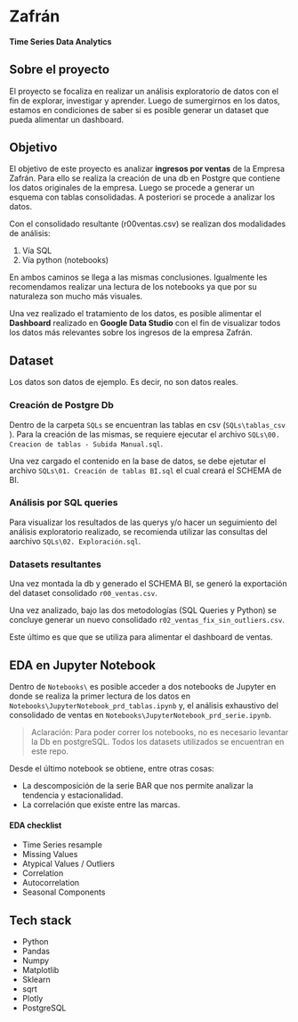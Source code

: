 # Zafrán

#### Time Series Data Analytics

## Sobre el proyecto

El proyecto se focaliza en realizar un análisis exploratorio de datos con el fin de explorar, investigar y aprender.
Luego de sumergirnos en los datos, estamos en condiciones de saber si es posible generar un dataset que pueda alimentar un dashboard.

## Objetivo

El objetivo de este proyecto es analizar **ingresos por ventas** de la Empresa Zafrán. Para ello se realiza la creación de una db en Postgre que contiene los datos originales de la empresa. Luego se procede a generar un esquema con tablas consolidadas. A posteriori se procede a analizar los datos.

Con el consolidado resultante (r00ventas.csv) se realizan dos modalidades de análisis:

1. Vía SQL
2. Vía python (notebooks)

En ambos caminos se llega a las mismas conclusiones. Igualmente les recomendamos realizar una lectura de los notebooks ya que por su naturaleza son mucho más visuales.

Una vez realizado el tratamiento de los datos, es posible alimentar el **Dashboard** realizado en **Google Data Studio** con el fin de visualizar todos los datos más relevantes sobre los ingresos de la empresa Zafrán.

## Dataset

Los datos son datos de ejemplo. Es decir, no son datos reales.

### Creación de Postgre Db

Dentro de la carpeta `SQLs` se encuentran las tablas en csv (`SQLs\tablas_csv` ). Para la creación de las mismas, se requiere ejecutar el archivo `SQLs\00. Creacion de tablas - Subida Manual.sql`.

Una vez cargado el contenido en la base de datos, se debe ejetutar el archivo `SQLs\01. Creación de tablas BI.sql` el cual creará el SCHEMA de BI.

### Análisis por SQL queries

Para visualizar los resultados de las querys y/o hacer un seguimiento del análisis exploratorio realizado, se recomienda utilizar las consultas del aarchivo `SQLs\02. Exploración.sql`.

### Datasets resultantes

Una vez montada la db y generado el SCHEMA BI, se generó la exportación del dataset consolidado `r00_ventas.csv`.

Una vez analizado, bajo las dos metodologías (SQL Queries y Python) se concluye generar un nuevo consolidado `r02_ventas_fix_sin_outliers.csv`.

Este último es que que se utiliza para alimentar el dashboard de ventas.

## EDA en Jupyter Notebook

Dentro de `Notebooks\` es posible acceder a dos notebooks de Jupyter en donde se realiza la primer lectura de los datos en `Notebooks\JupyterNotebook_prd_tablas.ipynb` y, el análisis exhaustivo del consolidado de ventas en `Notebooks\JupyterNotebook_prd_serie.ipynb`.

> Aclaración: Para poder correr los notebooks, no es necesario levantar la Db en postgreSQL. Todos los datasets utilizados se encuentran en este repo.

Desde el último notebook se obtiene, entre otras cosas:

- La descomposición de la serie BAR que nos permite analizar la tendencia y estacionalidad.
- La correlación que existe entre las marcas.

#### EDA checklist

- Time Series resample
- Missing Values
- Atypical Values / Outliers
- Correlation
- Autocorrelation
- Seasonal Components

## Tech stack

- Python
- Pandas
- Numpy
- Matplotlib
- Sklearn
- sqrt
- Plotly
- PostgreSQL
